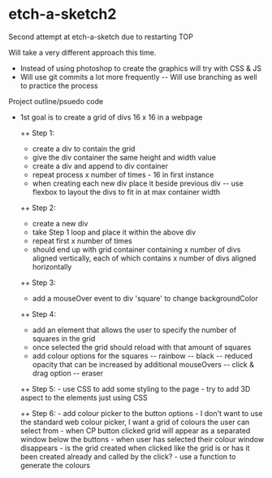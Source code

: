 # etch-a-sketch2

Second attempt at etch-a-sketch due to restarting TOP

Will take a very different approach this time.
- Instead of using photoshop to create the graphics will try with CSS & JS
- Will use git commits a lot more frequently
	-- Will use branching as well to practice the process

Project outline/psuedo code

+ 1st goal is to create a grid of divs 16 x 16 in a webpage

	++ Step 1:
	- create a div to contain the grid
	- give the div container the same height and width value
	- create a div and append to div container
	- repeat process x number of times - 16 in first instance
	- when creating each new div place it beside previous div
		-- use flexbox to layout the divs to fit in at max container width

	++ Step 2:
	- create a new div 
	- take Step 1 loop and place it within the above div
	- repeat first x number of times
	- should end up with grid container containing x number of divs aligned vertically, each of which contains x number of divs aligned horizontally

	++ Step 3:
	 - add a mouseOver event to div 'square' to change backgroundColor

	++ Step 4: 
	 - add an element that allows the user to specify the number of squares in
	 the grid 
	 - once selected the grid should reload with that amount of squares
	 - add colour options for the squares
	  -- rainbow
	  -- black
		-- reduced opacity that can be increased by additional mouseOvers
		-- click & drag option
		-- eraser

	++ Step 5:
	  - use CSS to add some styling to the page
		- try to add 3D aspect to the elements just using CSS

	++ Step 6:
	  - add colour picker to the button options
		  - I don't want to use the standard web colour picker, I want a grid of colours the user can select from
			- when CP button clicked grid will appear as a separated window below the buttons
			- when user has selected their colour window disappears
			- is the grid created when clicked like the grid is or has it been created already and called by the click?
			- use a function to generate the colours
